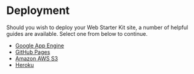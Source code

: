 # Deployment

Should you wish to deploy your Web Starter Kit site, a number of helpful guides are available. Select one from below to continue.

* [Google App Engine](deploy-appengine.md)
* [GitHub Pages](https://github.com/yeoman/generator-gulp-webapp/blob/master/docs/recipes/gh-pages.md)
* [Amazon AWS S3](https://github.com/yeoman/generator-gulp-webapp/blob/master/docs/recipes/aws-s3-deployment.md)
* [Heroku](https://github.com/yeoman/generator-gulp-webapp/blob/master/docs/recipes/node-heroku.md)
